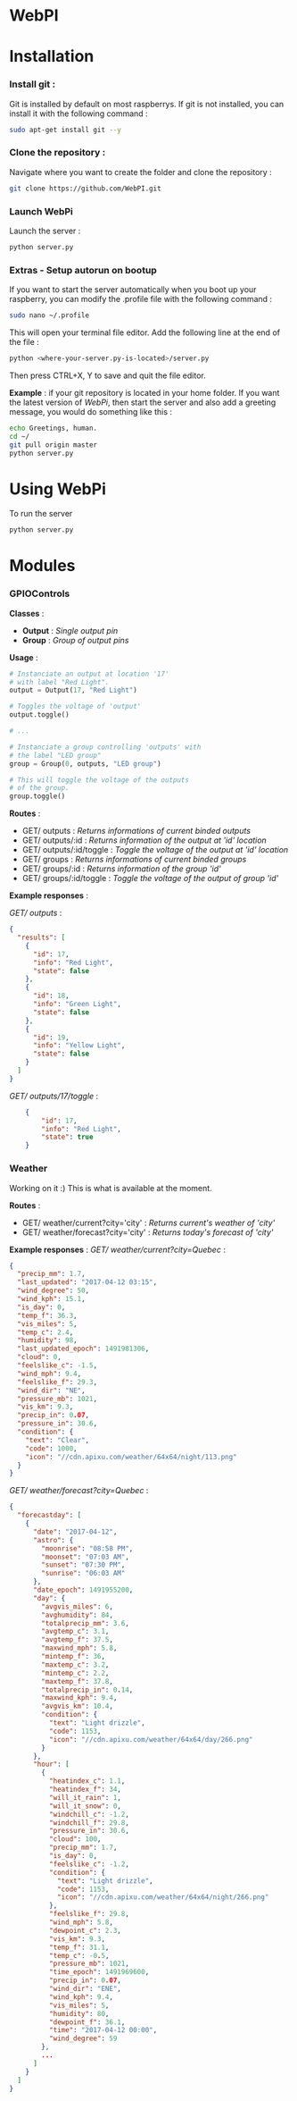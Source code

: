 # WebPI

# Installation

### Install git :
Git is installed by default on most raspberrys.
If git is not installed, you can install it with the following command :
```sh
sudo apt-get install git --y
```

### Clone the repository :
Navigate where you want to create the folder and clone the repository :
```sh
git clone https://github.com/WebPI.git
```

### Launch WebPi
Launch the server :
```sh
python server.py
```

### Extras - Setup autorun on bootup
If you want to start the server automatically when
you boot up your raspberry, you can modify the .profile file
with the following command :
```sh
sudo nano ~/.profile
```
This will open your terminal file editor. Add the following line
at the end of the file :
```sh
python <where-your-server.py-is-located>/server.py
```
Then press CTRL+X, Y to save and quit the file editor.

**Example** : if your git repository is located in your
home folder. If you want the latest version of *WebPi*,
then start the server and also add a greeting message, 
you would do something like this :
```sh
echo Greetings, human.
cd ~/
git pull origin master
python server.py
```

# Using WebPi
To run the server
```sh
python server.py
```

# Modules

### GPIOControls

**Classes** :
- **Output** : *Single output pin*
- **Group** : *Group of output pins*

**Usage** : 
```py
# Instanciate an output at location '17'
# with label "Red Light".
output = Output(17, "Red Light")

# Toggles the voltage of 'output'
output.toggle()

# ...

# Instanciate a group controlling 'outputs' with
# the label "LED group"
group = Group(0, outputs, "LED group")

# This will toggle the voltage of the outputs
# of the group.
group.toggle()
```


**Routes** :
- GET/ outputs : *Returns informations of current binded outputs*
- GET/ outputs/:id : *Returns information of the output at 'id' location*
- GET/ outputs/:id/toggle : *Toggle the voltage of the output at 'id' location*
- GET/ groups : *Returns informations of current binded groups*
- GET/ groups/:id : *Returns information of the group 'id'*
- GET/ groups/:id/toggle : *Toggle the voltage of the output of group 'id'*

**Example responses** :

*GET/ outputs* :
```json
{
  "results": [
    {
      "id": 17,
      "info": "Red Light",
      "state": false
    },
    {
      "id": 18,
      "info": "Green Light",
      "state": false
    },
    {
      "id": 19,
      "info": "Yellow Light",
      "state": false
    }
  ]
}
```

*GET/ outputs/17/toggle* :
```json
    {
        "id": 17,
        "info": "Red Light",
        "state": true
    }
```

### Weather

Working on it :) This is what is available at the moment.

**Routes** :
- GET/ weather/current?city='city' : *Returns current's weather of 'city'*
- GET/ weather/forecast?city='city' : *Returns today's forecast of 'city'*

**Example responses** :
*GET/ weather/current?city=Quebec* :
```json
{
  "precip_mm": 1.7,
  "last_updated": "2017-04-12 03:15",
  "wind_degree": 50,
  "wind_kph": 15.1,
  "is_day": 0,
  "temp_f": 36.3,
  "vis_miles": 5,
  "temp_c": 2.4,
  "humidity": 98,
  "last_updated_epoch": 1491981306,
  "cloud": 0,
  "feelslike_c": -1.5,
  "wind_mph": 9.4,
  "feelslike_f": 29.3,
  "wind_dir": "NE",
  "pressure_mb": 1021,
  "vis_km": 9.3,
  "precip_in": 0.07,
  "pressure_in": 30.6,
  "condition": {
    "text": "Clear",
    "code": 1000,
    "icon": "//cdn.apixu.com/weather/64x64/night/113.png"
  }
}
```

*GET/ weather/forecast?city=Quebec* :
```json
{
  "forecastday": [
    {
      "date": "2017-04-12",
      "astro": {
        "moonrise": "08:58 PM",
        "moonset": "07:03 AM",
        "sunset": "07:30 PM",
        "sunrise": "06:03 AM"
      },
      "date_epoch": 1491955200,
      "day": {
        "avgvis_miles": 6,
        "avghumidity": 84,
        "totalprecip_mm": 3.6,
        "avgtemp_c": 3.1,
        "avgtemp_f": 37.5,
        "maxwind_mph": 5.8,
        "mintemp_f": 36,
        "maxtemp_c": 3.2,
        "mintemp_c": 2.2,
        "maxtemp_f": 37.8,
        "totalprecip_in": 0.14,
        "maxwind_kph": 9.4,
        "avgvis_km": 10.4,
        "condition": {
          "text": "Light drizzle",
          "code": 1153,
          "icon": "//cdn.apixu.com/weather/64x64/day/266.png"
        }
      },
      "hour": [
        {
          "heatindex_c": 1.1,
          "heatindex_f": 34,
          "will_it_rain": 1,
          "will_it_snow": 0,
          "windchill_c": -1.2,
          "windchill_f": 29.8,
          "pressure_in": 30.6,
          "cloud": 100,
          "precip_mm": 1.7,
          "is_day": 0,
          "feelslike_c": -1.2,
          "condition": {
            "text": "Light drizzle",
            "code": 1153,
            "icon": "//cdn.apixu.com/weather/64x64/night/266.png"
          },
          "feelslike_f": 29.8,
          "wind_mph": 5.8,
          "dewpoint_c": 2.3,
          "vis_km": 9.3,
          "temp_f": 31.1,
          "temp_c": -0.5,
          "pressure_mb": 1021,
          "time_epoch": 1491969600,
          "precip_in": 0.07,
          "wind_dir": "ENE",
          "wind_kph": 9.4,
          "vis_miles": 5,
          "humidity": 80,
          "dewpoint_f": 36.1,
          "time": "2017-04-12 00:00",
          "wind_degree": 59
        },
        ...
      ]
    }
  ]
}
```